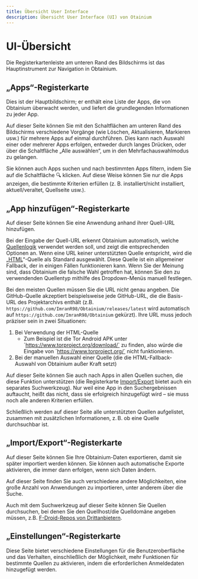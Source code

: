 ```yaml
---
title: Übersicht User Interface
description: Übersicht User Interface (UI) von Otainium
---
```


# UI-Übersicht

Die Registerkartenleiste am unteren Rand des Bildschirms ist das Hauptinstrument zur Navigation in Obtainium.

## „Apps“-Registerkarte

Dies ist der Hauptbildschirm; er enthält eine Liste der Apps, die von Obtainium überwacht werden, und liefert die grundlegenden Informationen zu jeder App.

Auf dieser Seite können Sie mit den Schaltflächen am unteren Rand des Bildschirms verschiedene Vorgänge (wie Löschen, Aktualisieren, Markieren usw.) für mehrere Apps auf einmal durchführen. Dies kann nach Auswahl einer oder mehrerer Apps erfolgen, entweder durch langes Drücken, oder über die Schaltfläche „Alle auswählen“, um in den Mehrfachauswahlmodus zu gelangen.

Sie können auch Apps suchen und nach bestimmten Apps filtern, indem Sie auf die Schaltfläche 🔍 klicken. Auf diese Weise können Sie nur die Apps anzeigen, die bestimmte Kriterien erfüllen (z. B. installiert/nicht installiert, aktuell/veraltet, Quellseite usw.).

## „App hinzufügen“-Registerkarte

Auf dieser Seite können Sie eine Anwendung anhand ihrer Quell-URL hinzufügen.

Bei der Eingabe der Quell-URL erkennt Obtainium automatisch, welche [Quellenlogik](app_tracking.de.md/#grundlagen) verwendet werden soll, und zeigt die entsprechenden Optionen an. Wenn eine URL keiner unterstützten Quelle entspricht, wird die „[HTML](sources.de.md/#html)“-Quelle als Standard ausgewählt. Diese Quelle ist ein allgemeiner Fallback, der in einigen Fällen funktionieren kann. Wenn Sie der Meinung sind, dass Obtainium die falsche Wahl getroffen hat, können Sie den zu verwendenden Quellentyp mithilfe des Dropdown-Menüs manuell festlegen.

Bei den meisten Quellen müssen Sie die URL nicht genau angeben. Die GitHub-Quelle akzeptiert beispielsweise jede GitHub-URL, die die Basis-URL des Projektarchivs enthält (z.B. `https://github.com/ImranR98/Obtainium/releases/latest` wird automatisch auf `https://github.com/ImranR98/Obtainium` gekürzt). Ihre URL muss jedoch präziser sein in zwei Situationen:

1. Bei Verwendung der HTML-Quelle
      - Zum Beispiel ist die Tor Android APK unter ´https://www.torproject.org/download/` zu finden, also würde die Eingabe von ´https://www.torproject.org/` nicht funktionieren.
2. Bei der manuellen Auswahl einer Quelle (die die HTML-Fallback-Auswahl von Obtainium außer Kraft setzt)

Auf dieser Seite können Sie auch nach Apps in allen Quellen suchen, die diese Funktion unterstützen (die Registerkarte [Import/Export](ui_overview.de.md/#„Import/Export“-Registerkarte) bietet auch ein separates Suchwerkzeug). Nur weil eine App in den Suchergebnissen auftaucht, heißt das nicht, dass sie erfolgreich hinzugefügt wird – sie muss noch alle anderen Kriterien erfüllen.

Schließlich werden auf dieser Seite alle unterstützten Quellen aufgelistet, zusammen mit zusätzlichen Informationen, z. B. ob eine Quelle durchsuchbar ist.

## „Import/Export“-Registerkarte

Auf dieser Seite können Sie Ihre Obtainium-Daten exportieren, damit sie später importiert werden können. Sie können auch automatische Exporte aktivieren, die immer dann erfolgen, wenn sich Daten ändern.

Auf dieser Seite finden Sie auch verschiedene andere Möglichkeiten, eine große Anzahl von Anwendungen zu importieren, unter anderem über die Suche.

Auch mit dem Suchwerkzeug auf dieser Seite können Sie Quellen durchsuchen, bei denen Sie den Quellhost/die Quelldomäne angeben müssen, z.B. [F-Droid-Repos von Drittanbietern](sources.de.md/#f-droid-third-party-repo).

## „Einstellungen“-Registerkarte

Diese Seite bietet verschiedene Einstellungen für die Benutzeroberfläche und das Verhalten, einschließlich der Möglichkeit, mehr Funktionen für bestimmte Quellen zu aktivieren, indem die erforderlichen Anmeldedaten hinzugefügt werden.
